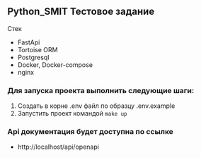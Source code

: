 ## Python_SMIT Тестовое задание
Стек
- FastApi
- Tortoise ORM
- Postgresql
- Docker, Docker-compose
- nginx

### Для запуска проекта выполнить следующие шаги:

1. Создать в корне .env файл по образцу .env.example
2. Запустить проект командой ```make up```

### Api документация будет доступна по ссылке
- http://localhost/api/openapi

